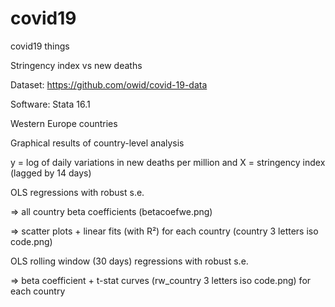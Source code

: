 # covid19
covid19 things

Stringency index vs new deaths

Dataset: https://github.com/owid/covid-19-data

Software: Stata 16.1

Western Europe countries

Graphical results of country-level analysis

y = log of daily variations in new deaths per million and X = stringency index (lagged by 14 days)

OLS regressions with robust s.e.

=> all country beta coefficients (betacoefwe.png)

=> scatter plots + linear fits (with R²) for each country (country 3 letters iso code.png)

OLS rolling window (30 days) regressions with robust s.e.

=> beta coefficient + t-stat curves (rw_country 3 letters iso code.png) for each country
